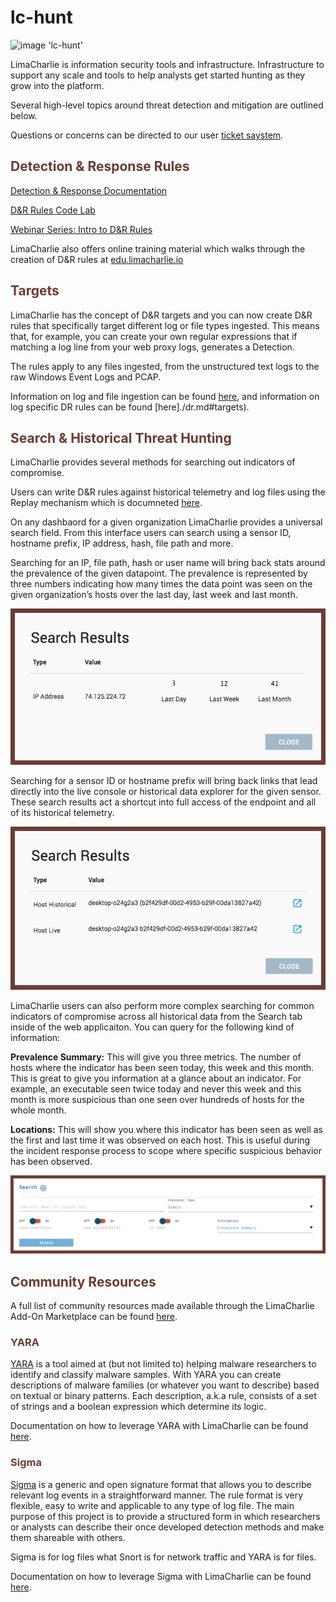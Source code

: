 # lc-hunt

![image 'lc-hunt'](https://storage.googleapis.com/limacharlie-io/brand/logo/lc-hunt.png)

LimaCharlie is information security tools and infrastructure. Infrastructure to support any scale and tools to help analysts get started hunting as they grow into the platform.

Several high-level topics around threat detection and mitigation are outlined below.

Questions or concerns can be directed to our user [ticket saystem]().

## <span style="color:#6a3b32">Detection & Response Rules</span>

[Detection & Response Documentation](./dr.md)

[D&R Rules Code Lab](./codelab_dr.md)

[Webinar Series: Intro to D&R Rules](https://www.youtube.com/watch?v=0bwgMPkfbFE&t=187s)

LimaCharlie also offers online training material which walks through the creation of D&R rules at [edu.limacharlie.io](https://edu.limachalire.io) 

## <span style="color:#6a3b32">Targets</span>

LimaCharlie has the concept of D&R targets and you can now create D&R rules that specifically target different log or file types ingested. This means that, for example, you can create your own regular expressions that if matching a log line from your web proxy logs, generates a Detection. 

The rules apply to any files ingested, from the unstructured text logs to the raw Windows Event Logs and PCAP.

Information on log and file ingestion can be found [here](./external_logs.md), and information on log specific DR rules can be found [here]./dr.md#targets).

## <span style="color:#6a3b32">Search & Historical Threat Hunting</span>

LimaCharlie provides several methods for searching out indicators of compromise.

Users can write D&R rules against historical telemetry and log files using the Replay mechanism which is documneted [here](./replay.md).

On any dashbaord for a given organization LimaCharlie provides a universal search field. From this interface users can search using a sensor ID, hostname prefix, IP address, hash, file path and more.

Searching for an IP, file path, hash or user name will bring back stats around the prevalence of the given datapoint. The prevalence is represented by three numbers indicating how many times the data point was seen on the given organization’s hosts over the last day, last week and last month. 

![image 'Sensor Upgrade'](./images/sc-hunt-search-ip.png)

Searching for a sensor ID or hostname prefix will bring back links that lead directly into the live console or historical data explorer for the given sensor. These search results act a shortcut into full access of the endpoint and all of its historical telemetry.

![image 'Sensor Upgrade'](./images/sc-hunt-search-id.png)

LimaCharlie users can also perform more complex searching for common indicators of compromise across all historical data from the Search tab inside of the web applicaiton. You can query for the following kind of information:

**Prevalence Summary:** This will give you three metrics. The number of hosts where the indicator has been seen today, this week and this month. This is great to give you information at a glance about an indicator. For example, an executable seen twice today and never this week and this month is more suspicious than one seen over hundreds of hosts for the whole month.

**Locations:** This will show you where this indicator has been seen as well as the first and last time it was observed on each host. This is useful during the incident response process to scope where specific suspicious behavior has been observed.

![image 'Sensor Upgrade'](./images/sc-hunt-search-ui.png)

## <span style="color:#6a3b32">Community Resources</span>

A full list of community resources made available through the LimaCharlie Add-On Marketplace can be found [here](./lc-marketplace).

### <span style="color:#6a3b32">YARA</span>

[YARA](https://virustotal.github.io/yara/) is a tool aimed at (but not limited to) helping malware researchers to identify and classify malware samples. With YARA you can create descriptions of malware families (or whatever you want to describe) based on textual or binary patterns. Each description, a.k.a rule, consists of a set of strings and a boolean expression which determine its logic.

Documentation on how to leverage YARA with LimaCharlie can be found [here](./yara.md).

### <span style="color:#6a3b32">Sigma</span>

[Sigma](https://github.com/Neo23x0/sigma) is a generic and open signature format that allows you to describe relevant log events in a straightforward manner. The rule format is very flexible, easy to write and applicable to any type of log file. The main purpose of this project is to provide a structured form in which researchers or analysts can describe their once developed detection methods and make them shareable with others.

Sigma is for log files what Snort is for network traffic and YARA is for files.

Documentation on how to leverage Sigma with LimaCharlie can be found [here]().


